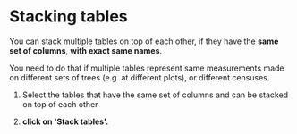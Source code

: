 # Stacking tables

You can stack multiple tables on top of each other, if they have the **same set of columns**, **with exact same names**.

You need to do that if multiple tables represent same measurements made on different sets of trees (e.g. at different plots), or different censuses.


 1. Select the tables that have the same set of columns and can be stacked on top of each other
 
 2. **click on 'Stack tables'.**
